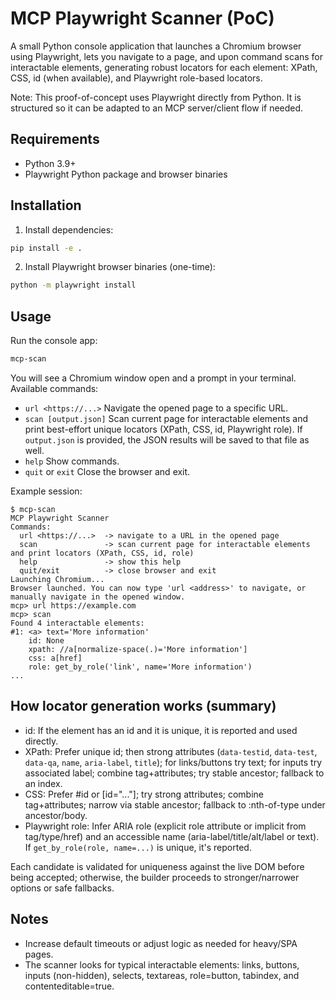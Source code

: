 # MCP Playwright Scanner (PoC)

A small Python console application that launches a Chromium browser using Playwright, lets you navigate to a page, and upon command scans for interactable elements, generating robust locators for each element: XPath, CSS, id (when available), and Playwright role-based locators.

Note: This proof-of-concept uses Playwright directly from Python. It is structured so it can be adapted to an MCP server/client flow if needed.

## Requirements
- Python 3.9+
- Playwright Python package and browser binaries

## Installation

1. Install dependencies:

```bash
pip install -e .
```

2. Install Playwright browser binaries (one-time):

```bash
python -m playwright install
```

## Usage

Run the console app:

```bash
mcp-scan
```

You will see a Chromium window open and a prompt in your terminal. Available commands:

- `url <https://...>` Navigate the opened page to a specific URL.
- `scan [output.json]` Scan current page for interactable elements and print best-effort unique locators (XPath, CSS, id, Playwright role). If `output.json` is provided, the JSON results will be saved to that file as well.
- `help` Show commands.
- `quit` or `exit` Close the browser and exit.

Example session:

```
$ mcp-scan
MCP Playwright Scanner
Commands:
  url <https://...>  -> navigate to a URL in the opened page
  scan               -> scan current page for interactable elements and print locators (XPath, CSS, id, role)
  help               -> show this help
  quit/exit          -> close browser and exit
Launching Chromium...
Browser launched. You can now type 'url <address>' to navigate, or manually navigate in the opened window.
mcp> url https://example.com
mcp> scan
Found 4 interactable elements:
#1: <a> text='More information'
    id: None
    xpath: //a[normalize-space(.)='More information']
    css: a[href]
    role: get_by_role('link', name='More information')
...
```

## How locator generation works (summary)

- id: If the element has an id and it is unique, it is reported and used directly.
- XPath: Prefer unique id; then strong attributes (`data-testid`, `data-test`, `data-qa`, `name`, `aria-label`, `title`); for links/buttons try text; for inputs try associated label; combine tag+attributes; try stable ancestor; fallback to an index.
- CSS: Prefer #id or [id="..."]; try strong attributes; combine tag+attributes; narrow via stable ancestor; fallback to :nth-of-type under ancestor/body.
- Playwright role: Infer ARIA role (explicit role attribute or implicit from tag/type/href) and an accessible name (aria-label/title/alt/label or text). If `get_by_role(role, name=...)` is unique, it's reported.

Each candidate is validated for uniqueness against the live DOM before being accepted; otherwise, the builder proceeds to stronger/narrower options or safe fallbacks.

## Notes
- Increase default timeouts or adjust logic as needed for heavy/SPA pages.
- The scanner looks for typical interactable elements: links, buttons, inputs (non-hidden), selects, textareas, role=button, tabindex, and contenteditable=true.
